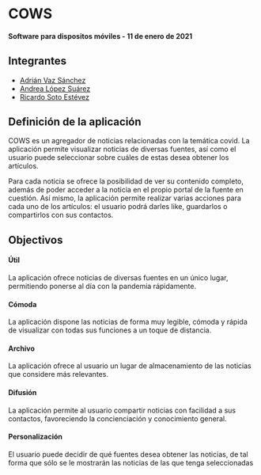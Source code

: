 # COWS
#### Software para dispositos móviles - 11 de enero de 2021

## Integrantes
* [Adrián Vaz Sánchez](https://github.com/Adri-San)
* [Andrea López Suárez](https://github.com/andrealps)
* [Ricardo Soto Estévez](https://github.com/kriogenia)

## Definición de la aplicación 

COWS es un agregador de noticias relacionadas con la temática covid. La aplicación permite visualizar noticias de diversas fuentes, así como el usuario puede seleccionar sobre cuáles de estas desea obtener los artículos. 

Para cada noticia se ofrece la posibilidad de ver su contenido completo, además de poder acceder a la noticia en el propio portal de la fuente en cuestión. Así mismo, la aplicación permite realizar varias acciones para cada uno de los artículos: el usuario podrá darles like, guardarlos o compartirlos con sus contactos.  

## Objectivos

#### Útil 
La aplicación ofrece noticias de diversas fuentes en un único lugar, permitiendo ponerse al día con la pandemia rápidamente. 

#### Cómoda 
La aplicación dispone las noticias de forma muy legible, cómoda y rápida de visualizar con todas sus funciones a un toque de distancia. 

#### Archivo 
La aplicación ofrece al usuario un lugar de almacenamiento de las noticias que considere más relevantes. 

#### Difusión 
La aplicación permite al usuario compartir noticias con facilidad a sus contactos, favoreciendo la concienciación y conocimiento general. 

#### Personalización 
El usuario puede decidir de qué fuentes desea obtener las noticias, de tal forma que sólo se le mostrarán las noticias de las que tenga seleccionadas 

